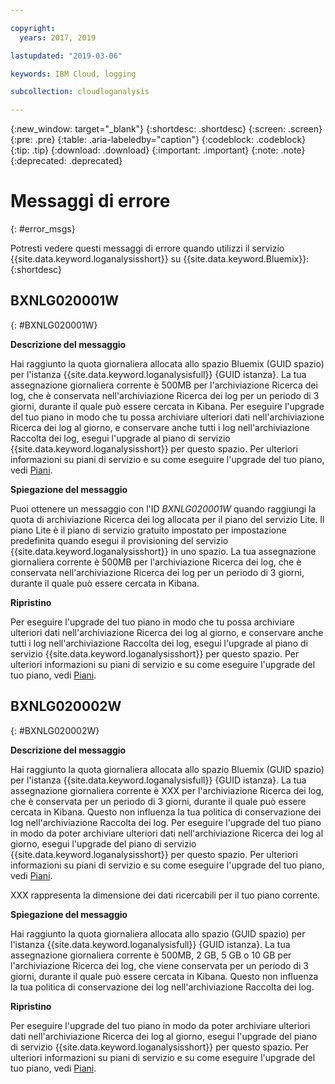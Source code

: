 ```yaml
---

copyright:
  years: 2017, 2019

lastupdated: "2019-03-06"

keywords: IBM Cloud, logging

subcollection: cloudloganalysis

---
```


{:new_window: target="_blank"}
{:shortdesc: .shortdesc}
{:screen: .screen}
{:pre: .pre}
{:table: .aria-labeledby="caption"}
{:codeblock: .codeblock}
{:tip: .tip}
{:download: .download}
{:important: .important}
{:note: .note}
{:deprecated: .deprecated}


# Messaggi di errore
{: #error_msgs}

Potresti vedere questi messaggi di errore quando utilizzi il servizio {{site.data.keyword.loganalysisshort}} su {{site.data.keyword.Bluemix}}:
{:shortdesc}

## BXNLG020001W
{: #BXNLG020001W}

**Descrizione del messaggio**

Hai raggiunto la quota giornaliera allocata allo spazio Bluemix (GUID spazio) per l'istanza {{site.data.keyword.loganalysisfull}} {GUID istanza}. La tua assegnazione giornaliera corrente è 500MB per l'archiviazione Ricerca dei log, che è conservata nell'archiviazione Ricerca dei log per un periodo di 3 giorni, durante il quale può essere cercata in Kibana. Per eseguire l'upgrade del tuo piano in modo che tu possa archiviare ulteriori dati nell'archiviazione Ricerca dei log al giorno, e conservare anche tutti i log nell'archiviazione Raccolta dei log, esegui l'upgrade al piano di servizio {{site.data.keyword.loganalysisshort}} per questo spazio. Per ulteriori informazioni su piani di servizio e su come eseguire l'upgrade del tuo piano, vedi [Piani](/docs/services/CloudLogAnalysis?topic=cloudloganalysis-log_analysis_ov#plans).


**Spiegazione del messaggio** 

Puoi ottenere un messaggio con l'ID *BXNLG020001W* quando raggiungi la quota di archiviazione Ricerca dei log allocata per il piano del servizio Lite. Il piano Lite è il piano di servizio gratuito impostato per impostazione predefinita quando esegui il provisioning del servizio {{site.data.keyword.loganalysisshort}} in uno spazio. La tua assegnazione giornaliera corrente è 500MB per l'archiviazione Ricerca dei log, che è conservata nell'archiviazione Ricerca dei log per un periodo di 3 giorni, durante il quale può essere cercata in Kibana.

**Ripristino**

Per eseguire l'upgrade del tuo piano in modo che tu possa archiviare ulteriori dati nell'archiviazione Ricerca dei log al giorno, e conservare anche tutti i log nell'archiviazione Raccolta dei log, esegui l'upgrade al piano di servizio {{site.data.keyword.loganalysisshort}} per questo spazio. Per ulteriori informazioni su piani di servizio e su come eseguire l'upgrade del tuo piano, vedi [Piani](/docs/services/CloudLogAnalysis?topic=cloudloganalysis-log_analysis_ov#plans).


## BXNLG020002W 
{: #BXNLG020002W}


**Descrizione del messaggio**

Hai raggiunto la quota giornaliera allocata allo spazio Bluemix (GUID spazio) per l'istanza {{site.data.keyword.loganalysisfull}} {GUID istanza}.  La tua assegnazione giornaliera corrente è XXX per l'archiviazione Ricerca dei log, che è conservata per un periodo di 3 giorni, durante il quale può essere cercata in Kibana. Questo non influenza la tua politica di conservazione dei log nell'archiviazione Raccolta dei log. Per eseguire l'upgrade del tuo piano in modo da poter archiviare ulteriori dati nell'archiviazione Ricerca dei log al giorno, esegui l'upgrade del piano di servizio {{site.data.keyword.loganalysisshort}} per questo spazio. Per ulteriori informazioni su piani di servizio e su come eseguire l'upgrade del tuo piano, vedi [Piani](/docs/services/CloudLogAnalysis?topic=cloudloganalysis-log_analysis_ov#plans).

XXX rappresenta la dimensione dei dati ricercabili per il tuo piano corrente.

**Spiegazione del messaggio** 

Hai raggiunto la quota giornaliera allocata allo spazio (GUID spazio) per l'istanza {{site.data.keyword.loganalysisfull}} {GUID istanza}.  La tua assegnazione giornaliera corrente è 500MB, 2 GB, 5 GB o 10 GB per l'archiviazione Ricerca dei log, che viene conservata per un periodo di 3 giorni, durante il quale può essere cercata in Kibana. Questo non influenza la tua politica di conservazione dei log nell'archiviazione Raccolta dei log.

**Ripristino**

Per eseguire l'upgrade del tuo piano in modo da poter archiviare ulteriori dati nell'archiviazione Ricerca dei log al giorno, esegui l'upgrade del piano di servizio {{site.data.keyword.loganalysisshort}} per questo spazio. Per ulteriori informazioni su piani di servizio e su come eseguire l'upgrade del tuo piano, vedi [Piani](/docs/services/CloudLogAnalysis?topic=cloudloganalysis-log_analysis_ov#plans).




